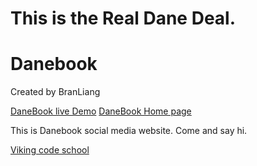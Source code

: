 # This is the Real Dane Deal.


# Danebook

Created by BranLiang

[DaneBook live Demo](https://sheltered-scrubland-32854.herokuapp.com/timeline)
[DaneBook Home page](https://sheltered-scrubland-32854.herokuapp.com)

This is Danebook social media website. Come and say hi.

[Viking code school](https://vikingcodeschool.com)
